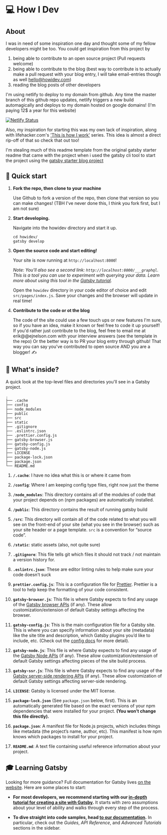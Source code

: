 # :computer: How I Dev

## About

I was in need of some inspiration one day and thought some of my fellow
developers might be too. You could get inspiration from this project by

1. being able to contribute to an open source project (Pull requests welcome)
2. being able to contribute to the blog (best way to contribute is to actually
   make a pull request with your blog entry, I will take email-entries though as
   well hello@howidev.com)
3. reading the blog posts of other developers

I'm using netlify to deploy to my domain from github. Any time the master branch
of this github repo updates, netlify triggers a new build automagically and
deploys to my domain hosted on google domains! (I'm paying 12\$ a year for this
website)

[![Netlify Status](https://api.netlify.com/api/v1/badges/92ca3dfb-e5c1-4715-880f-39ef318821e3/deploy-status)](https://app.netlify.com/sites/howidev/deploys)

Also, my inspiration for starting this was my own lack of inspiration, along with lifehacker.com's ['This is how I work'](https://lifehacker.com/c/how-i-work) series. This idea is almost a direct rip-off of that so check that out too!

I'm stealing much of this readme template from the original gatsby starter
readme that came with the project when i used the gatsby cli tool to start the
project using the
[gatsby starter blog project](https://github.com/gatsbyjs/gatsby-starter-blog#readme)

## 🚀 Quick start

1.  **Fork the repo, then clone to your machine**

    Use Github to fork a version of the repo, then clone that version so you can
    make changes! (TBH I've never done this, I think you fork first, but I am
    not sure)

1.  **Start developing.**

    Navigate into the howidev directory and start it up.

    ```shell
    cd howidev/
    gatsby develop
    ```

1.  **Open the source code and start editing!**

    Your site is now running at `http://localhost:8000`!

    _Note: You'll also see a second link: _`http://localhost:8000/___graphql`_.
    This is a tool you can use to experiment with querying your data. Learn more
    about using this tool in the
    [Gatsby tutorial](https://www.gatsbyjs.org/tutorial/part-five/#introducing-graphiql)._

    Open the `howidev` directory in your code editor of choice and edit
    `src/pages/index.js`. Save your changes and the browser will update in real
    time!

1.  **Contribute to the code or ot the blog**

    The code of the site could use a few touch ups or new features I'm sure, so
    if you have an idea, make it known or feel free to code it up yourself! If
    you'd rather just contribute to the blog, feel free to email me at
    erik@@ejnelson.com with your interview answers (see the template in the
    repo) Or the better way is to PR your blog entry through github! That way
    you can say you've contributed to open source AND you are a blogger! ✍️

## 🧐 What's inside?

A quick look at the top-level files and directories you'll see in a Gatsby
project.

    .
    ├── .cache
    ├── config
    ├── node_modules
    ├── public
    ├── src
    ├── static
    ├── .gitignore
    ├── .eslintrc.json
    ├── .prettier.config.js
    ├── gatsby-browser.js
    ├── gatsby-config.js
    ├── gatsby-node.js
    ├── LICENSE
    ├── package-lock.json
    ├── package.json
    └── README.md

1.  **`/.cache`**: I have no idea what this is or where it came from

2.  **`/config`**: Where I am keeping config type files, right now just the
    theme

3.  **`/node_modules`**: This directory contains all of the modules of code that
    your project depends on (npm packages) are automatically installed.

4.  **`/public`**: This directory contains the result of running gatsby build

5.  **`/src`**: This directory will contain all of the code related to what you
    will see on the front-end of your site (what you see in the browser) such as
    your site header or a page template. `src` is a convention for “source
    code”.

6.  **`/static`**: static assets (also, not quite sure)

7.  **`.gitignore`**: This file tells git which files it should not track / not
    maintain a version history for.

8.  **`.eslintrc.json`**: These are editor linting rules to help make sure your
    code doesn't suck

9.  **`prettier.config.js`**: This is a configuration file for
    [Prettier](https://prettier.io/). Prettier is a tool to help keep the
    formatting of your code consistent.

10. **`gatsby-browser.js`**: This file is where Gatsby expects to find any usage
    of the [Gatsby browser APIs](https://www.gatsbyjs.org/docs/browser-apis/)
    (if any). These allow customization/extension of default Gatsby settings
    affecting the browser.

11. **`gatsby-config.js`**: This is the main configuration file for a Gatsby
    site. This is where you can specify information about your site (metadata)
    like the site title and description, which Gatsby plugins you’d like to
    include, etc. (Check out the
    [config docs](https://www.gatsbyjs.org/docs/gatsby-config/) for more
    detail).

12. **`gatsby-node.js`**: This file is where Gatsby expects to find any usage of
    the [Gatsby Node APIs](https://www.gatsbyjs.org/docs/node-apis/) (if any).
    These allow customization/extension of default Gatsby settings affecting
    pieces of the site build process.

13. **`gatsby-ssr.js`**: This file is where Gatsby expects to find any usage of
    the
    [Gatsby server-side rendering APIs](https://www.gatsbyjs.org/docs/ssr-apis/)
    (if any). These allow customization of default Gatsby settings affecting
    server-side rendering.

14. **`LICENSE`**: Gatsby is licensed under the MIT license.

15. **`package-lock.json`** (See `package.json` below, first). This is an
    automatically generated file based on the exact versions of your npm
    dependencies that were installed for your project. **(You won’t change this
    file directly).**

16. **`package.json`**: A manifest file for Node.js projects, which includes
    things like metadata (the project’s name, author, etc). This manifest is how
    npm knows which packages to install for your project.

17. **`README.md`**: A text file containing useful reference information about
    your project.

## 🎓 Learning Gatsby

Looking for more guidance? Full documentation for Gatsby lives
[on the website](https://www.gatsbyjs.org/). Here are some places to start:

- **For most developers, we recommend starting with our
  [in-depth tutorial for creating a site with Gatsby](https://www.gatsbyjs.org/tutorial/).**
  It starts with zero assumptions about your level of ability and walks through
  every step of the process.

- **To dive straight into code samples, head
  [to our documentation](https://www.gatsbyjs.org/docs/).** In particular, check
  out the _Guides_, _API Reference_, and _Advanced Tutorials_ sections in the
  sidebar.

